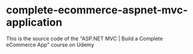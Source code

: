 # complete-ecommerce-aspnet-mvc-application
This is the source code of the "ASP.NET MVC | Build a Complete eCommerce App" course on Udemy
